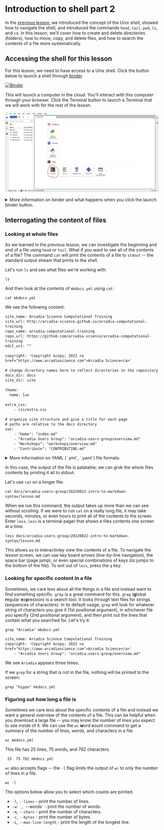# Introduction to shell part 2

In the [previous lesson](../20220906-intro-to-shell1/lesson.md), we introduced the concept of the Unix shell, showed how to navigate the shell, and introduced the commands `head`, `tail`, `pwd`, `ls`, and `cd`.
In this lesson, we'll cover how to create and delete directories (folders), how to move, copy, and delete files, and how to search the contents of a file more systematically.

## Accessing the shell for this lesson

For this lesson, we need to have access to a Unix shell. 
Click the button below to launch a shell through [binder](https://mybinder.org/).

[![Binder](https://mybinder.org/badge_logo.svg)](https://mybinder.org/v2/gh/arcadia-science/arcadia-computational-training/main)

This will launch a computer in the cloud.
You'll interact with this computer through your browser.
Click the Terminal button to launch a Terminal that we will work with for the rest of the lesson.

![](../20220906-intro-to-shell1/jupyterhub.png)

<details>
  <summary>More information on binder and what happens when you click the launch binder button.</summary>

binder is a service that turns a Git repo into a collection of interactive notebooks. 
When a repository is configured to run as a binder, passing the GitHub repository URL to binder starts the binder-building process.
binder first builds a docker image that contains all of the software installations specified by a special set of files in the GitHub repository.
A docker image is a set of instructions that are used to create a docker container.
A docker container is a runnable instance of a docker image -- it's an encapsulated computing environment that can be used to reproducibly install sets of software on diverse computers.
Armed with the docker container, binder launches an "instance" in the cloud (either on Google Cloud or AWS typically) on which it runs the docker container.
Binder does some additional work in the background -- if no software configuration files are provided in the GitHub repo, or if those contain a minimal set of software, binder will by default include JupyterHub in the docker.
When the cloud instance is launched, this is the screen you interact with.
You interact with the cloud instance  in your browser.
binders are ephemeral instances -- after a period of inactivity, the instance is automatically shut down, and any work you have done will be lost.
You're able to download files from your work before the instance is shut down if you do want to save anything.


You may notice that this instance already has a bunch of files on it. 
And that these files look suspiciously exactly like the files in the GitHub repository [Arcadia-Science/arcadia-computational-training](https://github.com/arcadia-science/arcadia-computational-training).
That's because that's the repository we used to build the binder from. 
</details>

## Interrogating the content of files 

### Looking at whole files

As we learned in the previous lesson, we can investigate the beginning and end of a file using `head` or `tail`.
What if you want to see all of the contents of a file?
The command `cat` will print the contents of a file to `stdout` -- the standard output stream that prints to the shell.

Let's run `ls` and see what files we're working with.

```
ls 
```

And then look at the contents of `mkdocs.yml` using `cat`:

```
cat mkdocs.yml
```

We see the following content:

```
site_name: Arcadia Science Computational Training
site_url: http://arcadia-science.github.io/arcadia-computational-training
repo_name: arcadia-computational-training
repo_url: https://github.com/arcadia-science/arcadia-computational-training
edit_uri: ""

copyright: 'Copyright &copy; 2022 <a href="https://www.arcadiascience.com">Arcadia Science</a>'

# change directory names here to reflect directories in the repository
docs_dir: docs
site_dir: site

theme:
  name: lux

extra_css: 
    - css/extra.css

# organize site structure and give a title for each page
# paths are relative to the docs directory
nav:
    - "Home": "index.md"
    - "Arcadia Users Group": "arcadia-users-group/overview.md"
    - "Workshops": "workshops/overview.md"
    - "Contribute": "CONTRIBUTING.md"
```

<details>
  <summary>More information on YAML (`.yml`, `.yaml`) file formats.</summary>
[YAML](https://yaml.org) originally stood for Yet Another Markup Language as it was originally developed and released around the same time as many other markup languages (HTML, etc).
Now, it stands for YAML Ain't A Markup Language.  
Unlike [Markdown](../20220822-intro-to-markdown-syntax/lesson.md) which strives to be human-readable and parseable into pretty documents, YAML is a data-oriented.
YAML is a human-friendly data serialization language for all programming language.
It's a file format commonly used to specify configuration files.
Configuration files specify where a computer program can find files it needs, parameters for when the program runs, or other metadata for a program.
</details>

In this case, the output of the file is palatable; we can grok the whole files contents by printing it all to stdout.

Let's use `cat` on a longer file:

```
cat docs/arcadia-users-group/20220822-intro-to-markdown-syntax/lesson.md 
```

When we run this command, the output takes up more than we can see without scrolling.
If we were to run `cat` on a really long file, it may take seconds, minutes, or even hours to print all of the contents to the screen. 
Enter `less`.
`less` is a terminal pager that shows a files contents one screen at a time.

```
less docs/arcadia-users-group/20220822-intro-to-markdown-syntax/lesson.md
```

This allows us to interactivley view the contents of a file. 
To navigate the lesson screen, we can use key board arrows (line-by-line navigation), the space bar (page jump), or even special combinations of keys (`GG` jumps to the bottom of the file). 
To exit out of `less`, press the `q` key.

### Looking for specific content in a file

Sometimes, we care less about all the things in a file and instead want to find something specific.
`grep` is a great command for this.
`grep` (**g**lobal **r**egular **e**x**p**ression) is a search tool. 
It looks through text files for strings (sequences of characters). 
In its default usage, `grep` will look for whatever string of characters you give it (1st positional argument), in whichever file you specify (2nd positional argument), and then print out the lines that contain what you searched for. 
Let's try it:

```
grep "Arcadia" mkdocs.yml
```

```
site_name: Arcadia Science Computational Training
copyright: 'Copyright &copy; 2022 <a href="https://www.arcadiascience.com">Arcadia Science</a>'
    - "Arcadia Users Group": "arcadia-users-group/overview.md"
```

We see `Arcadia` appears three times.

If we `grep` for a string that is not in the file, nothing will be printed to the screen:
```
grep "hippo" mkdocs.yml
```

### Figuring out how long a file is

Sometimes we care less about the specific contents of a file and instead we want a general overview of the contents of a file.
This can be helpful when you download a large file -- you may know the number of lines you expect to see inside of it. 
We can use the `wc` **w**ord **c**ount command to get a summary of the number of lines, words, and characters in a file.

```
wc mkdocs.yml
```

This file has 25 lines, 75 words, and 782 characters.
```
 25  75 782 mkdocs.yml
```

`wc` also accepts flags -- the `-l` flag limits the output of `wc` to only the number of lines in a file.
```
wc -l
```

The options below allow you to select which counts are printed.
* `-l`, `--lines` - print the number of lines.
* `-w``, `--words` - print the number of words.
* `-m`, `--chars` - print the number of characters.
* `-c`, `--bytes` - print the number of bytes.
* `-L`, `--max-line-length` - print the length of the longest line.


